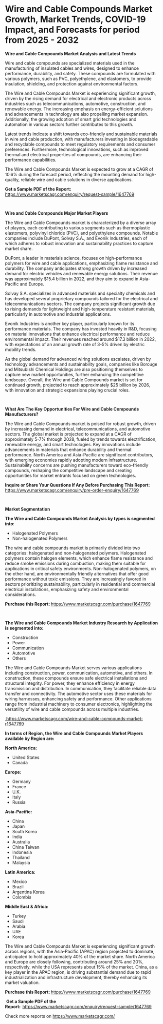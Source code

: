 <p><h1>Wire and Cable Compounds Market Growth, Market Trends, COVID-19 Impact, and Forecasts for period from 2025 - 2032</h1></p><p><strong>Wire and Cable Compounds Market Analysis and Latest Trends</strong></p>
<p><p>Wire and cable compounds are specialized materials used in the manufacturing of insulated cables and wires, designed to enhance performance, durability, and safety. These compounds are formulated with various polymers, such as PVC, polyethylene, and elastomers, to provide insulation, shielding, and protection against environmental factors.</p><p>The Wire and Cable Compounds Market is experiencing significant growth, driven by the rising demand for electrical and electronic products across industries such as telecommunications, automotive, construction, and renewable energy. The increasing emphasis on energy-efficient solutions and advancements in technology are also propelling market expansion. Additionally, the growing adoption of smart grid technologies and automation in various sectors further contributes to this growth.</p><p>Latest trends indicate a shift towards eco-friendly and sustainable materials in wire and cable production, with manufacturers investing in biodegradable and recyclable compounds to meet regulatory requirements and consumer preferences. Furthermore, technological innovations, such as improved thermal and electrical properties of compounds, are enhancing their performance capabilities.</p><p>The Wire and Cable Compounds Market is expected to grow at a CAGR of 10.6% during the forecast period, reflecting the mounting demand for high-quality, reliable wire and cable solutions in diverse applications.</p></p>
<p><strong>Get a Sample PDF of the Report:&nbsp;</strong> <a href="https://www.marketscagr.com/enquiry/request-sample/1647769?utm_campaign=2991&utm_medium=2&utm_source=Github&utm_content=ia&utm_term=02042025&utm_id=wire-and-cable-compounds">https://www.marketscagr.com/enquiry/request-sample/1647769</a></p>
<p>&nbsp;</p>
<p><strong>Wire and Cable Compounds Major Market Players</strong></p>
<p><p>The Wire and Cable Compounds market is characterized by a diverse array of players, each contributing to various segments such as thermoplastic elastomers, polyvinyl chloride (PVC), and polyethylene compounds. Notable companies include DuPont, Solvay S.A., and Evonik Industries, each of which adheres to robust innovation and sustainability practices to capture market share.</p><p>DuPont, a leader in materials science, focuses on high-performance polymers for wire and cable applications, emphasizing flame resistance and durability. The company anticipates strong growth driven by increased demand for electric vehicles and renewable energy solutions. Their revenue was approximately $15.4 billion in 2022, and they aim to expand in Asia-Pacific and Europe.</p><p>Solvay S.A. specializes in advanced materials and specialty chemicals and has developed several proprietary compounds tailored for the electrical and telecommunications sectors. The company projects significant growth due to rising demands for lightweight and high-temperature resistant materials, particularly in automotive and industrial applications.</p><p>Evonik Industries is another key player, particularly known for its performance materials. The company has invested heavily in R&D, focusing on material innovations that enhance electrical performance and reduce environmental impact. Their revenues reached around $17.3 billion in 2022, with expectations of an annual growth rate of 3-5% driven by electric mobility trends.</p><p>As the global demand for advanced wiring solutions escalates, driven by technology advancements and sustainability goals, companies like Borouge and Mitsubishi Chemical Holdings are also positioning themselves to capture new market opportunities, further enhancing the competitive landscape. Overall, the Wire and Cable Compounds market is set for continued growth, projected to reach approximately $25 billion by 2026, with innovation and strategic expansions playing crucial roles.</p></p>
<p>&nbsp;</p>
<p><strong>What Are The Key Opportunities For Wire and Cable Compounds Manufacturers?</strong></p>
<p><p>The Wire and Cable Compounds market is poised for robust growth, driven by increasing demand in electrical, telecommunications, and automotive sectors. The global market is projected to expand at a CAGR of approximately 5-7% through 2028, fueled by trends towards electrification, renewable energy, and smart technologies. Key innovations include advancements in materials that enhance durability and thermal performance. North America and Asia-Pacific are significant contributors, with emerging economies rapidly adopting modern infrastructure. Sustainability concerns are pushing manufacturers toward eco-friendly compounds, reshaping the competitive landscape and creating opportunities for market entrants focused on green technologies.</p></p>
<p><strong>Inquire or Share Your Questions If Any Before Purchasing This Report:</strong> <a href="https://www.marketscagr.com/enquiry/pre-order-enquiry/1647769?utm_campaign=2991&utm_medium=2&utm_source=Github&utm_content=ia&utm_term=02042025&utm_id=wire-and-cable-compounds">https://www.marketscagr.com/enquiry/pre-order-enquiry/1647769</a></p>
<p>&nbsp;</p>
<p><strong>Market Segmentation</strong></p>
<p><strong>The Wire and Cable Compounds Market Analysis by types is segmented into:</strong></p>
<p><ul><li>Halogenated Polymers</li><li>Non-halogenated Polymers</li></ul></p>
<p><p>The wire and cable compounds market is primarily divided into two categories: halogenated and non-halogenated polymers. Halogenated polymers contain halogen elements, which enhance flame resistance and reduce smoke emissions during combustion, making them suitable for applications in critical safety environments. Non-halogenated polymers, on the other hand, are environmentally friendly alternatives that offer good performance without toxic emissions. They are increasingly favored in sectors prioritizing sustainability, particularly in residential and commercial electrical installations, emphasizing safety and environmental considerations.</p></p>
<p><strong>Purchase this Report:&nbsp;</strong><a href="https://www.marketscagr.com/purchase/1647769?utm_campaign=2991&utm_medium=2&utm_source=Github&utm_content=ia&utm_term=02042025&utm_id=wire-and-cable-compounds">https://www.marketscagr.com/purchase/1647769</a></p>
<p>&nbsp;</p>
<p><strong>The Wire and Cable Compounds Market Industry Research by Application is segmented into:</strong></p>
<p><ul><li>Construction</li><li>Power</li><li>Communication</li><li>Automotive</li><li>Others</li></ul></p>
<p><p>The Wire and Cable Compounds Market serves various applications including construction, power, communication, automotive, and others. In construction, these compounds ensure safe electrical installations and structural integrity. For power, they enhance efficiency in energy transmission and distribution. In communication, they facilitate reliable data transfer and connectivity. The automotive sector uses these materials for wiring harnesses, enhancing safety and performance. Other applications range from industrial machinery to consumer electronics, highlighting the versatility of wire and cable compounds across multiple industries.</p></p>
<p><a href="https://www.marketscagr.com/wire-and-cable-compounds-market-r1647769?utm_campaign=2991&utm_medium=2&utm_source=Github&utm_content=ia&utm_term=02042025&utm_id=wire-and-cable-compounds">&nbsp;https://www.marketscagr.com/wire-and-cable-compounds-market-r1647769</a></p>
<p><strong>In terms of Region, the Wire and Cable Compounds Market Players available by Region are:</strong></p>
<p>
    <p> <strong> North America: </strong>
        <ul>
            <li>United States</li>
            <li>Canada</li>
        </ul>
        </p> 
    <p> <strong> Europe: </strong>
        <ul>
            <li>Germany</li>
            <li>France</li>
            <li>U.K.</li>
            <li>Italy</li>
            <li>Russia</li>
        </ul>
        </p> 
    <p> <strong> Asia-Pacific: </strong>
        <ul>
            <li>China</li>
            <li>Japan</li>
            <li>South Korea</li>
            <li>India</li>
            <li>Australia</li>
            <li>China Taiwan</li>
            <li>Indonesia</li>
            <li>Thailand</li>
            <li>Malaysia</li>
        </ul>
        </p> 
    <p> <strong> Latin America: </strong>
        <ul>
            <li>Mexico</li>
            <li>Brazil</li>
            <li>Argentina Korea</li>
            <li>Colombia</li>
        </ul>
        </p> 
    <p> <strong> Middle East & Africa: </strong>
        <ul>
            <li>Turkey</li>
            <li>Saudi</li>
            <li>Arabia</li>
            <li>UAE</li>
            <li>Korea</li>
        </ul>
    </p>
    </p>
<p><p>The Wire and Cable Compounds Market is experiencing significant growth across regions, with the Asia-Pacific (APAC) region projected to dominate, anticipated to hold approximately 40% of the market share. North America and Europe are closely following, contributing around 25% and 20%, respectively, while the USA represents about 15% of the market. China, as a key player in the APAC region, is driving substantial demand due to rapid industrialization and infrastructure development, thereby enhancing its market valuation.</p></p>
<p><strong>Purchase this Report: </strong><a href="https://www.marketscagr.com/purchase/1647769?utm_campaign=2991&utm_medium=2&utm_source=Github&utm_content=ia&utm_term=02042025&utm_id=wire-and-cable-compounds">https://www.marketscagr.com/purchase/1647769</a></p>
<p>&nbsp;<strong>Get a Sample PDF of the Report:&nbsp;&nbsp;</strong><a href="https://www.marketscagr.com/enquiry/request-sample/1647769?utm_campaign=2991&utm_medium=2&utm_source=Github&utm_content=ia&utm_term=02042025&utm_id=wire-and-cable-compounds">https://www.marketscagr.com/enquiry/request-sample/1647769</a></p>
<p><strong></strong></p>
<p>Check more reports on <a href="https://www.marketscagr.com/?utm_campaign=2991&utm_medium=2&utm_source=Github&utm_content=ia&utm_term=02042025&utm_id=wire-and-cable-compounds">https://www.marketscagr.com/</a></p>